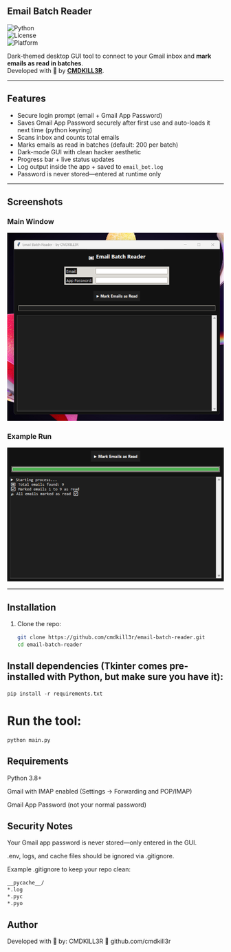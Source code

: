 Email Batch Reader  
--

![Python](https://img.shields.io/badge/Python-3.8%2B-blue?logo=python)  
![License](https://img.shields.io/badge/License-MIT-green)  
![Platform](https://img.shields.io/badge/Platform-Windows%20%7C%20Linux%20%7C%20Mac-black)  

Dark-themed desktop GUI tool to connect to your Gmail inbox and **mark emails as read in batches**.  
Developed with 🖤 by **[CMDKILL3R](https://github.com/cmdkill3r)**.  

---

Features  
--
-  Secure login prompt (email + Gmail App Password)
-  Saves Gmail App Password securely after first use and auto-loads it next time  (python keyring)
-  Scans inbox and counts total emails  
-  Marks emails as read in batches (default: 200 per batch)  
-  Dark-mode GUI with clean hacker aesthetic  
-  Progress bar + live status updates  
-  Log output inside the app + saved to `email_bot.log`  
-  Password is never stored—entered at runtime only  

---

Screenshots  
---

### Main Window  
![Email Batch Reader Main Window](main_window.png)  

### Example Run  
![Email Batch Reader Run Example](run_example.png)  

---

Installation  
---

1. Clone the repo:  
   ```bash
   git clone https://github.com/cmdkill3r/email-batch-reader.git
   cd email-batch-reader
   ```

Install dependencies (Tkinter comes pre-installed with Python, but make sure you have it):
-

```
pip install -r requirements.txt
```
# Run the tool:
```
python main.py
```
Requirements
-
Python 3.8+

Gmail with IMAP enabled (Settings → Forwarding and POP/IMAP)

Gmail App Password (not your normal password)

Security Notes
-
Your Gmail app password is never stored—only entered in the GUI.

.env, logs, and cache files should be ignored via .gitignore.

Example .gitignore to keep your repo clean:
```
__pycache__/
*.log
*.pyc
*.pyo
```

Author
-
Developed with 🖤 by:
CMDKILL3R
🔗 github.com/cmdkill3r


